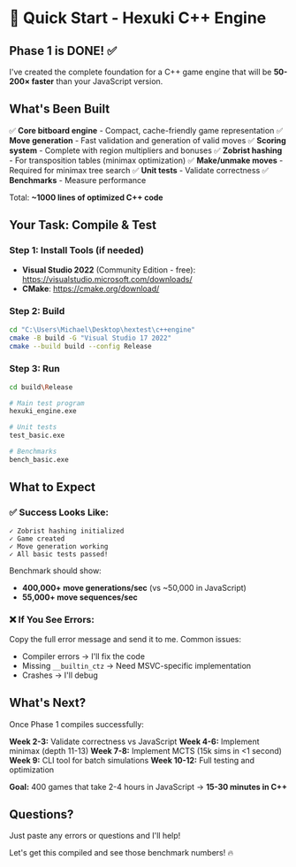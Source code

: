 # 🚀 Quick Start - Hexuki C++ Engine

## Phase 1 is DONE! ✅

I've created the complete foundation for a C++ game engine that will be **50-200× faster** than your JavaScript version.

## What's Been Built

✅ **Core bitboard engine** - Compact, cache-friendly game representation
✅ **Move generation** - Fast validation and generation of valid moves
✅ **Scoring system** - Complete with region multipliers and bonuses
✅ **Zobrist hashing** - For transposition tables (minimax optimization)
✅ **Make/unmake moves** - Required for minimax tree search
✅ **Unit tests** - Validate correctness
✅ **Benchmarks** - Measure performance

Total: **~1000 lines of optimized C++ code**

## Your Task: Compile & Test

### Step 1: Install Tools (if needed)

- **Visual Studio 2022** (Community Edition - free): https://visualstudio.microsoft.com/downloads/
- **CMake**: https://cmake.org/download/

### Step 2: Build

```bash
cd "C:\Users\Michael\Desktop\hextest\c++engine"
cmake -B build -G "Visual Studio 17 2022"
cmake --build build --config Release
```

### Step 3: Run

```bash
cd build\Release

# Main test program
hexuki_engine.exe

# Unit tests
test_basic.exe

# Benchmarks
bench_basic.exe
```

## What to Expect

### ✅ Success Looks Like:

```
✓ Zobrist hashing initialized
✓ Game created
✓ Move generation working
✓ All basic tests passed!
```

Benchmark should show:
- **400,000+ move generations/sec** (vs ~50,000 in JavaScript)
- **55,000+ move sequences/sec**

### ❌ If You See Errors:

Copy the full error message and send it to me. Common issues:
- Compiler errors → I'll fix the code
- Missing `__builtin_ctz` → Need MSVC-specific implementation
- Crashes → I'll debug

## What's Next?

Once Phase 1 compiles successfully:

**Week 2-3:** Validate correctness vs JavaScript
**Week 4-6:** Implement minimax (depth 11-13)
**Week 7-8:** Implement MCTS (15k sims in <1 second)
**Week 9:** CLI tool for batch simulations
**Week 10-12:** Full testing and optimization

**Goal:** 400 games that take 2-4 hours in JavaScript → **15-30 minutes in C++**

## Questions?

Just paste any errors or questions and I'll help!

Let's get this compiled and see those benchmark numbers! 🔥
